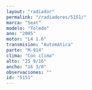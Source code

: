 ```yaml
---
layout: "radiador"
permalink: "/radiadores/5151/"
marca: "Seat"
modelo: "Toledo"
ano: "2005"
motor: "L4 1.6"
transmision: "Automática"
parte: "M-914"
clima: "Con clima"
alto: "25 9/16"
ancho: "16 3/8"
observaciones: ""
id: "5151"
---
```


